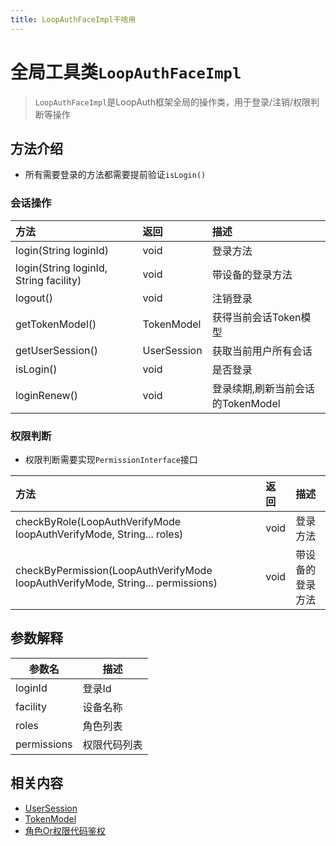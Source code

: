 ```yaml
---
title: LoopAuthFaceImpl干啥用
---
```


# 全局工具类`LoopAuthFaceImpl`

> `LoopAuthFaceImpl`是LoopAuth框架全局的操作类，用于登录/注销/权限判断等操作

## 方法介绍
- 所有需要登录的方法都需要提前验证`isLogin()`

### 会话操作

|                                     方法 | 返回        |                               描述 |
|:--------------------------------------| :---------- |:--------------------------------|
|login(String loginId) | void        |                             登录方法 |
| login(String loginId, String facility) | void        |                         带设备的登录方法 |
|                               logout() | void        |                             注销登录 |
|                        getTokenModel() | TokenModel  |                    获得当前会话Token模型 |
|                       getUserSession() | UserSession |                       获取当前用户所有会话 |
|                              isLogin() | void        |                     是否登录 |
|                           loginRenew() | void        |           登录续期,刷新当前会话的TokenModel |

### 权限判断

- 权限判断需要实现`PermissionInterface`接口

|                                                                                 方法 | 返回        |                               描述 |
|:----------------------------------------------------------------------------------| :---------- |:--------------------------------|
|                checkByRole(LoopAuthVerifyMode loopAuthVerifyMode, String... roles) | void        |                             登录方法 |
|    checkByPermission(LoopAuthVerifyMode loopAuthVerifyMode, String... permissions) | void        |                         带设备的登录方法 |

## 参数解释

| 参数名      | 描述         |
| ----------- | ------------ |
| loginId     | 登录Id       |
| facility    | 设备名称     |
| roles       | 角色列表     |
| permissions | 权限代码列表 |

## 相关内容
- [UserSession](../context/userSession.md#usersession)
- [TokenModel](../context/userSession.md#tokenmodel)
- [角色Or权限代码鉴权](../start/auth.md#tokenmodel#角色or权限代码鉴权)
